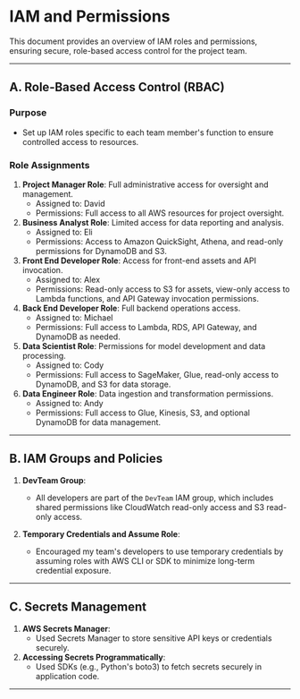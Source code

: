 # IAM and Permissions

This document provides an overview of IAM roles and permissions, ensuring secure, role-based access control for the project team.

---

## A. Role-Based Access Control (RBAC)

### Purpose

- Set up IAM roles specific to each team member's function to ensure controlled access to resources.

### Role Assignments

1. **Project Manager Role**: Full administrative access for oversight and management.
   - Assigned to: David
   - Permissions: Full access to all AWS resources for project oversight.
2. **Business Analyst Role**: Limited access for data reporting and analysis.
   - Assigned to: Eli
   - Permissions: Access to Amazon QuickSight, Athena, and read-only permissions for DynamoDB and S3.
3. **Front End Developer Role**: Access for front-end assets and API invocation.
   - Assigned to: Alex
   - Permissions: Read-only access to S3 for assets, view-only access to Lambda functions, and API Gateway invocation permissions.
4. **Back End Developer Role**: Full backend operations access.
   - Assigned to: Michael
   - Permissions: Full access to Lambda, RDS, API Gateway, and DynamoDB as needed.
5. **Data Scientist Role**: Permissions for model development and data processing.
   - Assigned to: Cody
   - Permissions: Full access to SageMaker, Glue, read-only access to DynamoDB, and S3 for data storage.
6. **Data Engineer Role**: Data ingestion and transformation permissions.
   - Assigned to: Andy
   - Permissions: Full access to Glue, Kinesis, S3, and optional DynamoDB for data management.

---

## B. IAM Groups and Policies

1. **DevTeam Group**:
   - All developers are part of the `DevTeam` IAM group, which includes shared permissions like CloudWatch read-only access and S3 read-only access.

2. **Temporary Credentials and Assume Role**:
   - Encouraged my team's developers to use temporary credentials by assuming roles with AWS CLI or SDK to minimize long-term credential exposure.

---

## C. Secrets Management

1. **AWS Secrets Manager**:
   - Used Secrets Manager to store sensitive API keys or credentials securely.
2. **Accessing Secrets Programmatically**:
   - Used SDKs (e.g., Python's boto3) to fetch secrets securely in application code.

---
